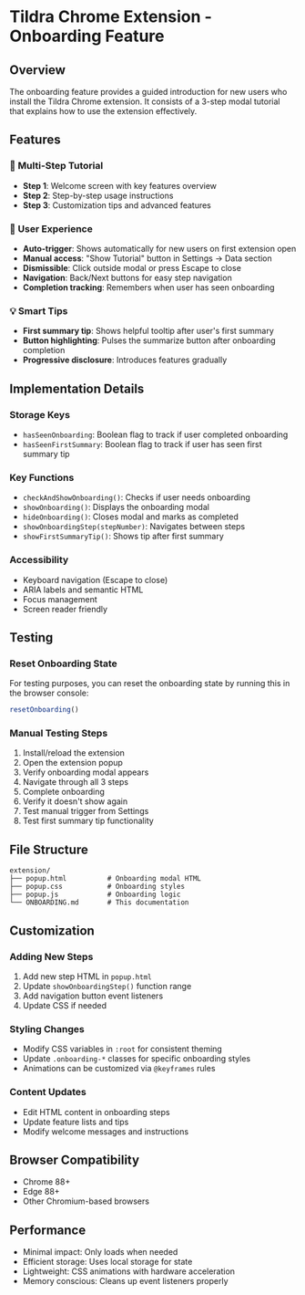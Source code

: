 # Tildra Chrome Extension - Onboarding Feature

## Overview
The onboarding feature provides a guided introduction for new users who install the Tildra Chrome extension. It consists of a 3-step modal tutorial that explains how to use the extension effectively.

## Features

### 🎯 Multi-Step Tutorial
- **Step 1**: Welcome screen with key features overview
- **Step 2**: Step-by-step usage instructions  
- **Step 3**: Customization tips and advanced features

### 🔧 User Experience
- **Auto-trigger**: Shows automatically for new users on first extension open
- **Manual access**: "Show Tutorial" button in Settings → Data section
- **Dismissible**: Click outside modal or press Escape to close
- **Navigation**: Back/Next buttons for easy step navigation
- **Completion tracking**: Remembers when user has seen onboarding

### 💡 Smart Tips
- **First summary tip**: Shows helpful tooltip after user's first summary
- **Button highlighting**: Pulses the summarize button after onboarding completion
- **Progressive disclosure**: Introduces features gradually

## Implementation Details

### Storage Keys
- `hasSeenOnboarding`: Boolean flag to track if user completed onboarding
- `hasSeenFirstSummary`: Boolean flag to track if user has seen first summary tip

### Key Functions
- `checkAndShowOnboarding()`: Checks if user needs onboarding
- `showOnboarding()`: Displays the onboarding modal
- `hideOnboarding()`: Closes modal and marks as completed
- `showOnboardingStep(stepNumber)`: Navigates between steps
- `showFirstSummaryTip()`: Shows tip after first summary

### Accessibility
- Keyboard navigation (Escape to close)
- ARIA labels and semantic HTML
- Focus management
- Screen reader friendly

## Testing

### Reset Onboarding State
For testing purposes, you can reset the onboarding state by running this in the browser console:
```javascript
resetOnboarding()
```

### Manual Testing Steps
1. Install/reload the extension
2. Open the extension popup
3. Verify onboarding modal appears
4. Navigate through all 3 steps
5. Complete onboarding
6. Verify it doesn't show again
7. Test manual trigger from Settings
8. Test first summary tip functionality

## File Structure
```
extension/
├── popup.html          # Onboarding modal HTML
├── popup.css           # Onboarding styles
├── popup.js            # Onboarding logic
└── ONBOARDING.md       # This documentation
```

## Customization

### Adding New Steps
1. Add new step HTML in `popup.html`
2. Update `showOnboardingStep()` function range
3. Add navigation button event listeners
4. Update CSS if needed

### Styling Changes
- Modify CSS variables in `:root` for consistent theming
- Update `.onboarding-*` classes for specific onboarding styles
- Animations can be customized via `@keyframes` rules

### Content Updates
- Edit HTML content in onboarding steps
- Update feature lists and tips
- Modify welcome messages and instructions

## Browser Compatibility
- Chrome 88+
- Edge 88+
- Other Chromium-based browsers

## Performance
- Minimal impact: Only loads when needed
- Efficient storage: Uses local storage for state
- Lightweight: CSS animations with hardware acceleration
- Memory conscious: Cleans up event listeners properly 